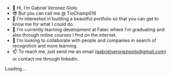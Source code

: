 - 👋 Hi, I’m Gabriel Veronez Giolo
- 😎 But you can call me @ TioChamp016
- 👀 I'm interested in building a beautiful portfolio so that you can get to know me for what I could do.
- 🌱 I'm currently learning development at Fatec where I'm graduating and also through online courses I find on the internet.
- 💞️ I'm looking to collaborate with people and companies in search of recognition and more learning.
- 📫 To reach me, just send me an email (gabrielveronezgiolo@gmail.com) or contact me through linkedin.

Loading...
